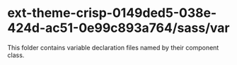 # ext-theme-crisp-0149ded5-038e-424d-ac51-0e99c893a764/sass/var

This folder contains variable declaration files named by their component class.
